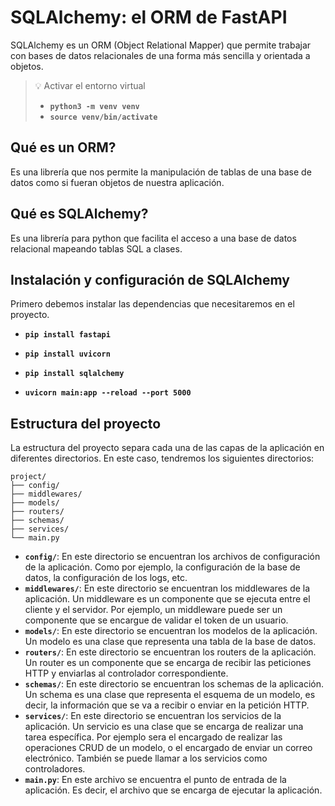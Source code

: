 # SQLAlchemy: el ORM de FastAPI

SQLAlchemy es un ORM (Object Relational Mapper) que permite trabajar con bases de datos relacionales de una forma más sencilla y orientada a objetos.


> :bulb: Activar el entorno virtual
> - **`python3 -m venv venv`**
> - **`source venv/bin/activate`**


## Qué es un ORM?

Es una librería que nos permite la manipulación de tablas de una base de datos como si fueran objetos de nuestra aplicación.

## Qué es SQLAlchemy?

Es una librería para python que facilita el acceso a una base de datos relacional mapeando tablas SQL a clases.

## Instalación y configuración de SQLAlchemy

Primero debemos instalar las dependencias que necesitaremos en el proyecto.

- **`pip install fastapi`**
- **`pip install uvicorn`**
- **`pip install sqlalchemy`**

- **`uvicorn main:app --reload --port 5000`**

## Estructura del proyecto

La estructura del proyecto separa cada una de las capas de la aplicación en diferentes directorios. En este caso,
tendremos los siguientes directorios:

```
project/
├── config/
├── middlewares/
├── models/
├── routers/
├── schemas/
├── services/
└── main.py
```

- **`config/`**: En este directorio se encuentran los archivos de configuración de la aplicación. Como por ejemplo, la
  configuración de la base de datos, la configuración de los logs, etc.
- **`middlewares/`**: En este directorio se encuentran los middlewares de la aplicación. Un middleware es un componente
  que se ejecuta entre el cliente y el servidor. Por ejemplo, un middleware puede ser un componente que se encargue de
  validar el token de un usuario.
- **`models/`**: En este directorio se encuentran los modelos de la aplicación. Un modelo es una clase que representa
  una tabla de la base de datos.
- **`routers/`**: En este directorio se encuentran los routers de la aplicación. Un router es un componente que se
  encarga de recibir las peticiones HTTP y enviarlas al controlador correspondiente.
- **`schemas/`**: En este directorio se encuentran los schemas de la aplicación. Un schema es una clase que representa
  el esquema de un modelo, es decir, la información que se va a recibir o enviar en la petición HTTP.
- **`services/`**: En este directorio se encuentran los servicios de la aplicación. Un servicio es una clase que se
  encarga de realizar una tarea específica. Por ejemplo sera el encargado de realizar las operaciones CRUD de un modelo,
  o el encargado de enviar un correo electrónico. También se puede llamar a los servicios como controladores.
- **`main.py`**: En este archivo se encuentra el punto de entrada de la aplicación. Es decir, el archivo que se encarga
  de ejecutar la aplicación.